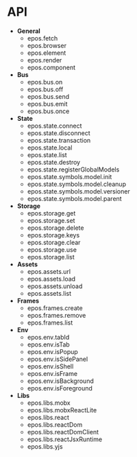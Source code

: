 # API

- **General**
  - epos.fetch
  - epos.browser
  - epos.element
  - epos.render
  - epos.component
- **Bus**
  - epos.bus.on
  - epos.bus.off
  - epos.bus.send
  - epos.bus.emit
  - epos.bus.once
- **State**
  - epos.state.connect
  - epos.state.disconnect
  - epos.state.transaction
  - epos.state.local
  - epos.state.list
  - epos.state.destroy
  - epos.state.registerGlobalModels
  - epos.state.symbols.model.init
  - epos.state.symbols.model.cleanup
  - epos.state.symbols.model.versioner
  - epos.state.symbols.model.parent
- **Storage**
  - epos.storage.get
  - epos.storage.set
  - epos.storage.delete
  - epos.storage.keys
  - epos.storage.clear
  - epos.storage.use
  - epos.storage.list
- **Assets**
  - epos.assets.url
  - epos.assets.load
  - epos.assets.unload
  - epos.assets.list
- **Frames**
  - epos.frames.create
  - epos.frames.remove
  - epos.frames.list
- **Env**
  - epos.env.tabId
  - epos.env.isTab
  - epos.env.isPopup
  - epos.env.isSidePanel
  - epos.env.isShell
  - epos.env.isFrame
  - epos.env.isBackground
  - epos.env.isForeground
- **Libs**
  - epos.libs.mobx
  - epos.libs.mobxReactLite
  - epos.libs.react
  - epos.libs.reactDom
  - epos.libs.reactDomClient
  - epos.libs.reactJsxRuntime
  - epos.libs.yjs
